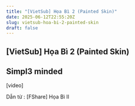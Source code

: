 ```yaml
---
title: "[VietSub] Họa Bì 2 (Painted Skin)"
date: 2025-06-12T22:55:20Z
slug: vietsub-hoa-bi-2-painted-skin
draft: false
---
```


## [VietSub] Họa Bì 2 (Painted Skin)

## Simpl3 minded

[video]
 
 
Dẫn từ :
[FShare] Họa Bì II